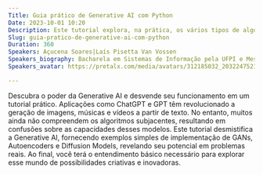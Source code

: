 ```yaml
---
Title: Guia prático de Generative AI com Python
Date: 2023-10-01 10:20
Description: Este tutorial explora, na prática, os vários tipos de algoritmos utilizados para a geração de conteúdo. Alguns dos modelos apresentados são as bases para os famosos GPTs e StableDiffusion.
Slug: guia-pratico-de-generative-ai-com-python
Duration: 360
Speakers: Açucena Soares|Laís Pisetta Van Vossen
Speakers_biography: Bacharela em Sistemas de Informação pela UFPI e Mestranda em Engenharia Elétrica na UFSC, meus principais interesses são nas áreas de Ciência de Dados e IA. Pesquisadora na Senior Sistemas.|Cientista de dados apaixonada em compartilhar conhecimento e aprender coisas novas, atuo como pesquisadora na Senior e faço pesquisa na área de informática na educação na Universidade do Estado de SC.
Speakers_avatar: https://pretalx.com/media/avatars/312185032_203224752164687_5595483025647682489_n_5ulj7A7.jpg|https://pretalx.com/media/avatars/photo1685387758_zwF9sg7.jpeg

---
```


Descubra o poder da Generative AI e desvende seu funcionamento em um tutorial prático. Aplicações como ChatGPT e GPT têm revolucionado a geração de imagens, músicas e vídeos a partir de texto. No entanto, muitos ainda não compreendem os algoritmos subjacentes, resultando em confusões sobre as capacidades desses modelos. Este tutorial desmistifica a Generative AI, fornecendo exemplos simples de implementação de GANs, Autoencoders e Diffusion Models, revelando seu potencial em problemas reais. Ao final, você terá o entendimento básico necessário para explorar esse mundo de possibilidades criativas e inovadoras.